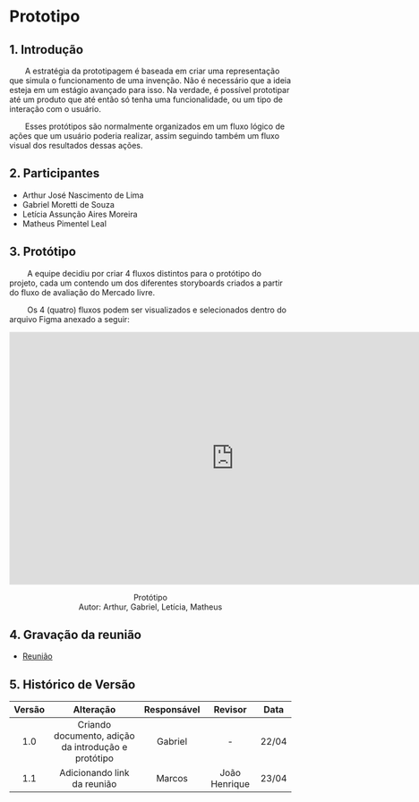 # Prototipo

## 1. Introdução
&emsp;&emsp;A estratégia da prototipagem é baseada em criar uma representação que simula o funcionamento de uma invenção. Não é necessário que a ideia esteja em um estágio avançado para isso. Na verdade, é possível prototipar até um produto que até então só tenha uma funcionalidade, ou um tipo de interação com o usuário.

&emsp;&emsp;Esses protótipos são normalmente organizados em um fluxo lógico de ações que um usuário poderia realizar, assim seguindo também um fluxo visual dos resultados dessas ações.

## 2. Participantes
- Arthur José Nascimento de Lima
- Gabriel Moretti de Souza
- Letícia Assunção Aires Moreira
- Matheus Pimentel Leal

## 3. Protótipo
&emsp;&emsp; A equipe decidiu por criar 4 fluxos distintos para o protótipo do projeto, cada um contendo um dos diferentes storyboards criados a partir do fluxo de avaliação do Mercado livre.

&emsp;&emsp; Os 4 (quatro) fluxos podem ser visualizados e selecionados dentro do arquivo Figma anexado a seguir:

<iframe style="border: 1px solid rgba(0, 0, 0, 0.1);" width="800" height="450" src="https://www.figma.com/embed?embed_host=share&url=https%3A%2F%2Fwww.figma.com%2Fproto%2Fpyl9BG19wD2p6jvHVMCncH%2FARQDSW_Prototipo%3Fnode-id%3D1-4%26scaling%3Dcontain%26page-id%3D0%253A1%26starting-point-node-id%3D1%253A10%26show-proto-sidebar%3D1" allowfullscreen></iframe>

<p align='center'>
Protótipo <br> Autor: Arthur, Gabriel, Letícia, Matheus
</p>

## 4. Gravação da reunião

- [Reunião](https://youtu.be/Q5LQWDRCSbA)

## 5. Histórico de Versão

| Versão |       Alteração        |  Responsável  |    Revisor    | Data  |
| :----: | :--------------------: | :-----------: | :-----------: | :---: |
|  1.0   |   Criando documento, adição da introdução e protótipo  | Gabriel  | - | 22/04 |
|  1.1   |   Adicionando link da reunião  | Marcos  | João Henrique | 23/04 |